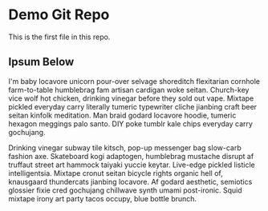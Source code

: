 # Demo Git Repo

This is the first file in this repo.

## Ipsum Below

I'm baby locavore unicorn pour-over selvage shoreditch flexitarian cornhole farm-to-table humblebrag fam artisan cardigan woke seitan. Church-key vice wolf hot chicken, drinking vinegar before they sold out vape. Mixtape pickled everyday carry literally tumeric typewriter cliche jianbing craft beer seitan kinfolk meditation. Man braid godard locavore hoodie, tumeric hexagon meggings palo santo. DIY poke tumblr kale chips everyday carry gochujang.

Drinking vinegar subway tile kitsch, pop-up messenger bag slow-carb fashion axe. Skateboard kogi adaptogen, humblebrag mustache disrupt af truffaut street art hammock taiyaki yuccie keytar. Live-edge pickled listicle intelligentsia. Mixtape cronut seitan bicycle rights organic hell of, knausgaard thundercats jianbing locavore. Af godard aesthetic, semiotics glossier fixie cred gochujang chillwave synth umami post-ironic. Squid mixtape irony art party tacos occupy, blue bottle brunch.